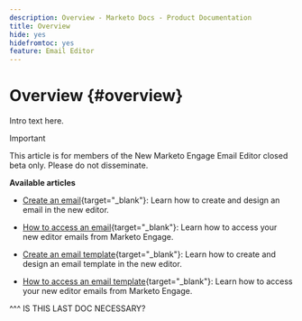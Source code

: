 ```yaml
---
description: Overview - Marketo Docs - Product Documentation
title: Overview
hide: yes
hidefromtoc: yes
feature: Email Editor
---
```

# Overview {#overview}

Intro text here.

>[!IMPORTANT]
>
>This article is for members of the New Marketo Engage Email Editor closed beta only. Please do not disseminate.

**Available articles**

* [Create an email](/help/marketo/product-docs/email-marketing/general/beta-new-email-editor/create-an-email.md){target="_blank"}: Learn how to create and design an email in the new editor.

* [How to access an email](/help/marketo/product-docs/email-marketing/general/beta-new-email-editor/how-to-access-an-email.md){target="_blank"}: Learn how to access your new editor emails from Marketo Engage.

* [Create an email template](/help/marketo/product-docs/email-marketing/general/beta-new-email-editor/create-an-email-template.md){target="_blank"}: Learn how to create and design an email template in the new editor.

* [How to access an email template](/help/marketo/product-docs/email-marketing/general/beta-new-email-editor/how-to-access-an-email-template.md){target="_blank"}: Learn how to access your new editor emails from Marketo Engage.

^^^ IS THIS LAST DOC NECESSARY?
